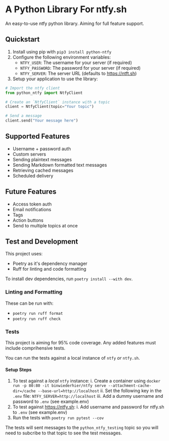 # A Python Library For ntfy.sh

An easy-to-use ntfy python library. Aiming for full feature support.

## Quickstart

1. Install using pip with `pip3 install python-ntfy`
2. Configure the following environment variables:
   - `NTFY_USER`: The username for your server (if required)
   - `NTFY_PASSWORD`: The password for your server (if required)
   - `NTFY_SERVER`: The server URL (defaults to https://ntft.sh)
3. Setup your application to use the library:

 ```python
 # Import the ntfy client
from python_ntfy import NtfyClient

# Create an `NtfyClient` instance with a topic
client = NtfyClient(topic="Your topic")

# Send a message
client.send("Your message here")
```

## Supported Features

- Username + password auth
- Custom servers
- Sending plaintext messages
- Sending Markdown formatted text messages
- Retrieving cached messages
- Scheduled delivery

## Future Features

- Access token auth
- Email notifications
- Tags
- Action buttons
- Send to multiple topics at once

## Test and Development

This project uses:

- Poetry as it's dependency manager
- Ruff for linting and code formatting

To install dev dependencies, run `poetry install --with dev`.

### Linting and Formatting

These can be run with:

- `poetry run ruff format`
- `poetry run ruff check`

### Tests

This project is aiming for 95% code coverage. Any added features must include comprihensive tests.

You can run the tests against a local instance of `ntfy` *or* `ntfy.sh`.

#### Setup Steps

1. To test against a *local* `ntfy` instance:
  i. Create a container using `docker run -p 80:80 -it binwiederhier/ntfy serve --attachment-cache-dir=/cache --base-url=http://localhost`
  ii. Set the following key in the `.env` file: `NTFY_SERVER=http://localhost`
  iii. Add a dummy username and password to `.env` (see example.env)
2. To test against https://ntfy.sh:
  i. Add username and password for ntfy.sh to `.env` (see example.env)
3. Run the tests with `poetry run pytest --cov`

The tests will sent messages to the `python_ntfy_testing` topic so you will need to subcribe to that topic to see the test messages.